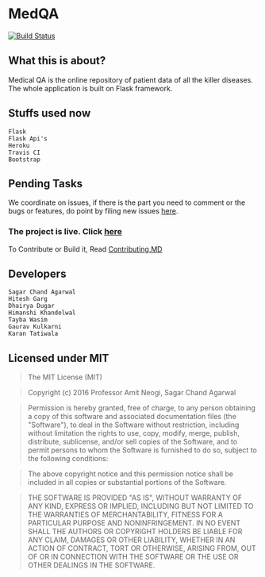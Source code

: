 
# MedQA

[![Build Status](https://travis-ci.org/MedQA/medqa.svg?branch=master)](https://travis-ci.org/MedQA/medqa)

## What this is about?
Medical QA is the online repository of patient data of all the killer diseases.
The whole application is built on Flask framework.


## Stuffs used now
```
Flask
Flask Api's
Heroku
Travis CI
Bootstrap
```

## Pending Tasks

We coordinate on issues, if there is the part you need to comment or the bugs or features,
do point by filing new issues [here](https://github.com/medqa/medqa/issues).

### The project is live. Click [here](http://medqadevelop.herokuapp.com/)  

To Contribute or Build it, Read [Contributing.MD](CONTRIBUTING.MD)

## Developers
```
Sagar Chand Agarwal
Hitesh Garg
Dhairya Dugar
Himanshi Khandelwal
Tayba Wasim
Gaurav Kulkarni
Karan Tatiwala
```

## Licensed under MIT
>The MIT License (MIT)

>Copyright (c) 2016 Professor Amit Neogi, Sagar Chand Agarwal

>Permission is hereby granted, free of charge, to any person obtaining a copy of this software and associated documentation files (the "Software"), to deal in the Software without restriction, including without limitation the rights to use, copy, modify, merge, publish, distribute, sublicense, and/or sell copies of the Software, and to permit persons to whom the Software is furnished to do so, subject to the following conditions:

>The above copyright notice and this permission notice shall be included in all copies or substantial portions of the Software.

>THE SOFTWARE IS PROVIDED "AS IS", WITHOUT WARRANTY OF ANY KIND, EXPRESS OR IMPLIED, INCLUDING BUT NOT LIMITED TO THE WARRANTIES OF MERCHANTABILITY, FITNESS FOR A PARTICULAR PURPOSE AND NONINFRINGEMENT. IN NO EVENT SHALL THE AUTHORS OR COPYRIGHT HOLDERS BE LIABLE FOR ANY CLAIM, DAMAGES OR OTHER LIABILITY, WHETHER IN AN ACTION OF CONTRACT, TORT OR OTHERWISE, ARISING FROM, OUT OF OR IN CONNECTION WITH THE SOFTWARE OR THE USE OR OTHER DEALINGS IN THE SOFTWARE.

